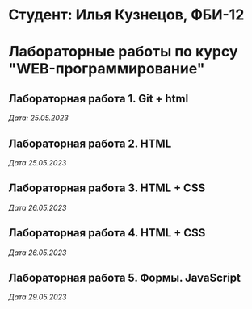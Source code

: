 # Студент: Илья Кузнецов, ФБИ-12

# Лабораторные работы по курсу "WEB-программирование"

## Лабораторная работа 1. Git + html

*Дата: 25.05.2023*

## Лабораторная работа 2. HTML

*Дата 25.05.2023*

## Лабораторная работа 3. HTML + CSS

*Дата 26.05.2023*

## Лабораторная работа 4. HTML + CSS

*Дата 26.05.2023*

## Лабораторная работа 5. Формы. JavaScript

*Дата 29.05.2023*

